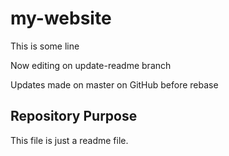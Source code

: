 # my-website

This is some line

Now editing on update-readme branch

Updates made on master on GitHub before rebase

## Repository Purpose

This file is just a readme file.
